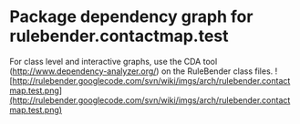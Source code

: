 # Package dependency graph for rulebender.contactmap.test #
For class level and interactive graphs, use the CDA tool (http://www.dependency-analyzer.org/) on the RuleBender class files.
![http://rulebender.googlecode.com/svn/wiki/imgs/arch/rulebender.contactmap.test.png](http://rulebender.googlecode.com/svn/wiki/imgs/arch/rulebender.contactmap.test.png)